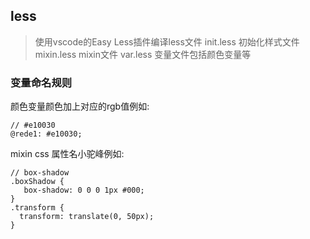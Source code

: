 ## less
>使用vscode的Easy Less插件编译less文件
  init.less 初始化样式文件
  mixin.less mixin文件
  var.less  变量文件包括颜色变量等
### 变量命名规则
颜色变量颜色加上对应的rgb值例如:
```less
// #e10030
@rede1: #e10030;
```
mixin css 属性名小驼峰例如:
```less
// box-shadow
.boxShadow {
   box-shadow: 0 0 0 1px #000;
}
.transform {
  transform: translate(0, 50px);
}
```

